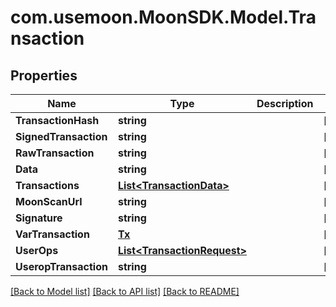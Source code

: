 # com.usemoon.MoonSDK.Model.Transaction

## Properties

| Name                  | Type                                                   | Description | Notes       |
| --------------------- | ------------------------------------------------------ | ----------- | ----------- |
| **TransactionHash**   | **string**                                             |             | \[optional] |
| **SignedTransaction** | **string**                                             |             | \[optional] |
| **RawTransaction**    | **string**                                             |             | \[optional] |
| **Data**              | **string**                                             |             | \[optional] |
| **Transactions**      | [**List\<TransactionData>**](transactiondata.md)       |             | \[optional] |
| **MoonScanUrl**       | **string**                                             |             | \[optional] |
| **Signature**         | **string**                                             |             | \[optional] |
| **VarTransaction**    | [**Tx**](tx.md)                                        |             | \[optional] |
| **UserOps**           | [**List\<TransactionRequest>**](transactionrequest.md) |             | \[optional] |
| **UseropTransaction** | **string**                                             |             | \[optional] |

[\[Back to Model list\]](./#documentation-for-models) [\[Back to API list\]](./#documentation-for-api-endpoints) [\[Back to README\]](./)
